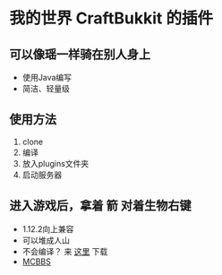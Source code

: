 # 我的世界 CraftBukkit 的插件
## 可以像瑶一样骑在别人身上
- 使用Java编写
- 简洁、轻量级

## 使用方法
1. clone
2. 编译
3. 放入plugins文件夹
4. 启动服务器
## 进入游戏后，拿着 箭 对着生物右键
- 1.12.2向上兼容
- 可以堆成人山
- 不会编译？ 来 [这里](./out/artifacts/Yao_jar/) 下载
- [MCBBS](https://www.minebbs.com/resources/1-12-x-1-16-x.1283/)
